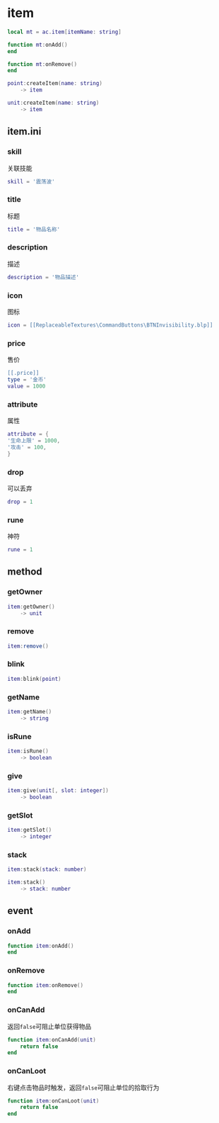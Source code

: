 # item
```lua
local mt = ac.item[itemName: string]

function mt:onAdd()
end

function mt:onRemove()
end
```

```lua
point:createItem(name: string)
    -> item

unit:createItem(name: string)
    -> item
```

## item.ini

### skill
关联技能

```lua
skill = '震荡波'
```

### title
标题

```lua
title = '物品名称'
```

### description
描述

```lua
description = '物品描述'
```

### icon
图标

```lua
icon = [[ReplaceableTextures\CommandButtons\BTNInvisibility.blp]]
```

### price
售价

```lua
[[.price]]
type = '金币'
value = 1000
```

### attribute
属性

```lua
attribute = {
'生命上限' = 1000,
'攻击' = 100,
}
```

### drop
可以丢弃

```lua
drop = 1
```

### rune
神符

```lua
rune = 1
```

## method

### getOwner
```lua
item:getOwner()
    -> unit
```

### remove
```lua
item:remove()
```

### blink
```lua
item:blink(point)
```

### getName
```lua
item:getName()
    -> string
```

### isRune
```lua
item:isRune()
    -> boolean
```

### give
```lua
item:give(unit[, slot: integer])
    -> boolean
```

### getSlot
```lua
item:getSlot()
    -> integer
```

### stack
```lua
item:stack(stack: number)

item:stack()
    -> stack: number
```

## event

### onAdd
```lua
function item:onAdd()
end
```

### onRemove
```lua
function item:onRemove()
end
```

### onCanAdd

返回`false`可阻止单位获得物品

```lua
function item:onCanAdd(unit)
    return false
end
```

### onCanLoot

右键点击物品时触发，返回`false`可阻止单位的拾取行为

```lua
function item:onCanLoot(unit)
    return false
end
```
